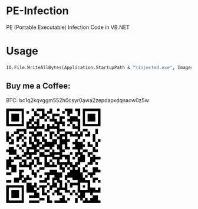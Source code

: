 # PE-Infection
PE (Portable Executable) Infection Code in VB.NET

# Usage
```vb
IO.File.WriteAllBytes(Application.StartupPath & "\injected.exe", Images_Changing.Modify_Linker_Version(IO.File.ReadAllBytes(Application.StartupPath & "\Project1.exe")))
```

## Buy me a Coffee: 
BTC: bc1q2kqvggm552h0csyr0awa2zepdapxdqnacw0z5w

![BTC](https://raw.githubusercontent.com/lcsig/API-Hooking/refs/heads/master/img/btc.png)
